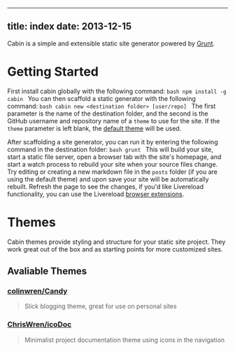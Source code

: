 ----
title: index
date:   2013-12-15
----
Cabin is a simple and extensible static site generator powered by [Grunt](http://gruntjs.com/).

# Getting Started

First install cabin globally with the following command:
``bash
npm install -g cabin
``
You can then scaffold a static generator with the following command:
``bash
cabin new <destination folder> [user/repo]
``
The first parameter is the name of the destination folder, and the second is
the GitHub username and repository name of a `theme` to use for the site. If
the `theme` parameter is left blank, the [default
theme](https://github.com/colinwren/testTheme) will be used.

After scaffolding a site generator, you can run it by entering the following
command in the destination folder:
``bash
grunt
``
This will build your site, start a static file server, open a browser tab with
the site's homepage, and start a watch process to rebuild your site when your
source files change. Try editing or creating a new markdown file in the `posts`
folder (if you are using the default theme) and upon save your site will be
automatically rebuilt. Refresh the page to see the changes, if you'd like
Livereload functionality, you can use the Livereload [browser
extensions](http://feedback.livereload.com/knowledgebase/articles/86242-how-do-i-install-and-use-the-browser-extensions-).
# Themes
Cabin themes provide styling and structure for your static site project. They
work great out of the box and as starting points for more customized sites.

## Avaliable Themes

### [colinwren/Candy](http://colinwren.github.io/Candy/)
> Slick blogging theme, great for use on personal sites

### [ChrisWren/icoDoc](http://chriswren.github.io/icoDoc/)
> Minimalist project documentation theme using icons in the navigation

